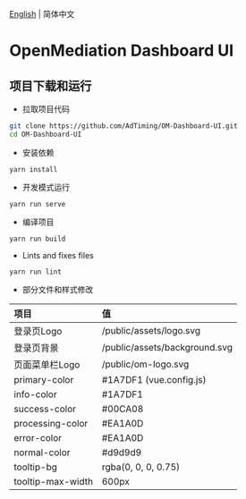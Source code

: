 [English](./README.md) | 简体中文

# OpenMediation Dashboard UI

项目下载和运行
----

- 拉取项目代码
```bash
git clone https://github.com/AdTiming/OM-Dashboard-UI.git
cd OM-Dashboard-UI
```

- 安装依赖
```
yarn install
```

- 开发模式运行
```
yarn run serve
```

- 编译项目
```
yarn run build
```

- Lints and fixes files
```
yarn run lint
```

- 部分文件和样式修改


|  项目   | 值  |
|  :----  | :----  |
| 登录页Logo  | /public/assets/logo.svg |
| 登录页背景  | /public/assets/background.svg |
| 页面菜单栏Logo  | /public/om-logo.svg |
| primary-color  | #1A7DF1 (vue.config.js) |
| info-color  | #1A7DF1 |
| success-color  | #00CA08 |
| processing-color  | #EA1A0D |
| error-color  | #EA1A0D |
| normal-color  | #d9d9d9 |
| tooltip-bg  | rgba(0, 0, 0, 0.75) |
| tooltip-max-width  | 600px |
